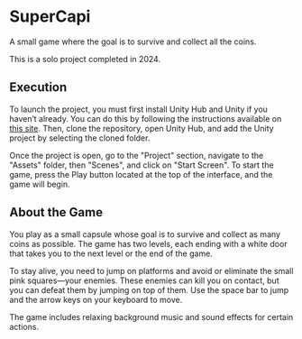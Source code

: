 # SuperCapi

A small game where the goal is to survive and collect all the coins.

This is a solo project completed in 2024.

## Execution

To launch the project, you must first install Unity Hub and Unity if you haven’t already. You can do this by following the instructions available on [this site](https://unity.com/download). Then, clone the repository, open Unity Hub, and add the Unity project by selecting the cloned folder.

Once the project is open, go to the "Project" section, navigate to the "Assets" folder, then "Scenes", and click on "Start Screen". To start the game, press the Play button located at the top of the interface, and the game will begin.

## About the Game

You play as a small capsule whose goal is to survive and collect as many coins as possible. The game has two levels, each ending with a white door that takes you to the next level or the end of the game.

To stay alive, you need to jump on platforms and avoid or eliminate the small pink squares—your enemies. These enemies can kill you on contact, but you can defeat them by jumping on top of them. Use the space bar to jump and the arrow keys on your keyboard to move.

The game includes relaxing background music and sound effects for certain actions.
